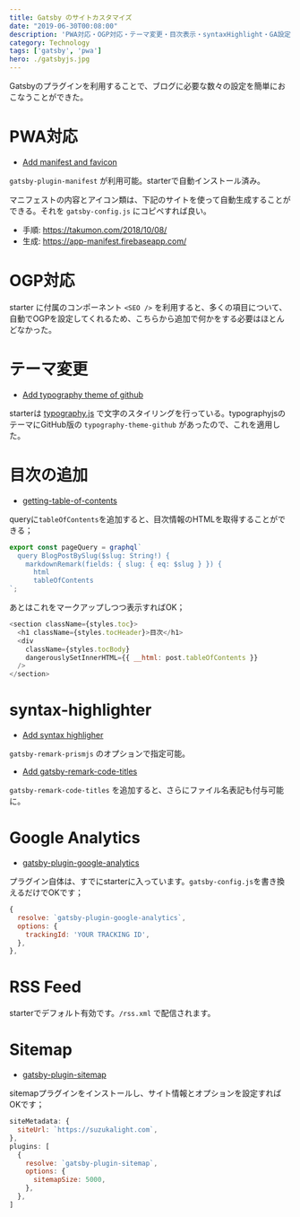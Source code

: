 ```yaml
---
title: Gatsby のサイトカスタマイズ
date: "2019-06-30T00:08:00"
description: 'PWA対応・OGP対応・テーマ変更・目次表示・syntaxHighlight・GA設定・RSS・Sitemap'
category: Technology
tags: ['gatsby', 'pwa']
hero: ./gatsbyjs.jpg
---
```


Gatsbyのプラグインを利用することで、ブログに必要な数々の設定を簡単におこなうことができた。

# PWA対応

- [Add manifest and favicon](https://github.com/suzukalight/suzukalight.github.io/commit/13b7d4660c560061a3892daa54e76b89162cb2ef)

`gatsby-plugin-manifest` が利用可能。starterで自動インストール済み。

マニフェストの内容とアイコン類は、下記のサイトを使って自動生成することができる。それを `gatsby-config.js` にコピペすれば良い。

- 手順: https://takumon.com/2018/10/08/
- 生成: https://app-manifest.firebaseapp.com/

# OGP対応

starter に付属のコンポーネント `<SEO />` を利用すると、多くの項目について、自動でOGPを設定してくれるため、こちらから追加で何かをする必要はほとんどなかった。

# テーマ変更

- [Add typography theme of github](https://github.com/suzukalight/suzukalight.github.io/commit/976447b1a6b7cdeb3a6fd60b6ba8663f8174321b)

starterは [typography.js](https://kyleamathews.github.io/typography.js/) で文字のスタイリングを行っている。typographyjsのテーマにGitHub版の `typography-theme-github` があったので、これを適用した。

# 目次の追加

- [getting-table-of-contents](https://www.gatsbyjs.org/packages/gatsby-transformer-remark/#getting-table-of-contents)

queryに`tableOfContents`を追加すると、目次情報のHTMLを取得することができる；

```javascript{5}:title=templates/BlogPost/index.js
export const pageQuery = graphql`
  query BlogPostBySlug($slug: String!) {
    markdownRemark(fields: { slug: { eq: $slug } }) {
      html
      tableOfContents
`;
```

あとはこれをマークアップしつつ表示すればOK；

```javascript
<section className={styles.toc}>
  <h1 className={styles.tocHeader}>目次</h1>
  <div
    className={styles.tocBody}
    dangerouslySetInnerHTML={{ __html: post.tableOfContents }}
  />
</section>
```

# syntax-highlighter

- [Add syntax highligher](https://github.com/suzukalight/suzukalight.github.io/commit/ed08bb35190bbb2bea121af2a0cedfddff6388a8)

`gatsby-remark-prismjs` のオプションで指定可能。

- [Add gatsby-remark-code-titles](https://github.com/suzukalight/suzukalight.github.io/commit/91aeab5e033a4f8001d363ddf88dd538f80c8e1f)

`gatsby-remark-code-titles` を追加すると、さらにファイル名表記も付与可能に。

# Google Analytics

- [gatsby-plugin-google-analytics](https://www.gatsbyjs.org/packages/gatsby-plugin-google-analytics/)

プラグイン自体は、すでにstarterに入っています。`gatsby-config.js`を書き換えるだけでOKです；

```javascript{4}:title=gatsby-config.js
{
  resolve: `gatsby-plugin-google-analytics`,
  options: {
    trackingId: 'YOUR TRACKING ID',
  },
},
```

# RSS Feed

starterでデフォルト有効です。`/rss.xml` で配信されます。

# Sitemap

- [gatsby-plugin-sitemap](https://www.gatsbyjs.org/packages/gatsby-plugin-sitemap/)

sitemapプラグインをインストールし、サイト情報とオプションを設定すればOKです；

```javascript{2,6-9}:title=gatsby-config.js
siteMetadata: {
  siteUrl: `https://suzukalight.com`,
},
plugins: [
  {
    resolve: `gatsby-plugin-sitemap`,
    options: {
      sitemapSize: 5000,
    },
  },
]
```
